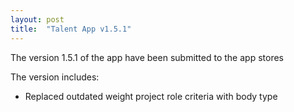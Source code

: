 ```yaml
---
layout: post
title:  "Talent App v1.5.1"
---
```


The version 1.5.1 of the app have been submitted to the app stores

The version includes:
- Replaced outdated weight project role criteria with body type
